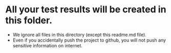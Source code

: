 # All your test results will be created in this folder.
* We ignore all files in this directory (except this readme.md file).
* Even if you accidentally push the project to github, you will not push any sensitive information on internet.